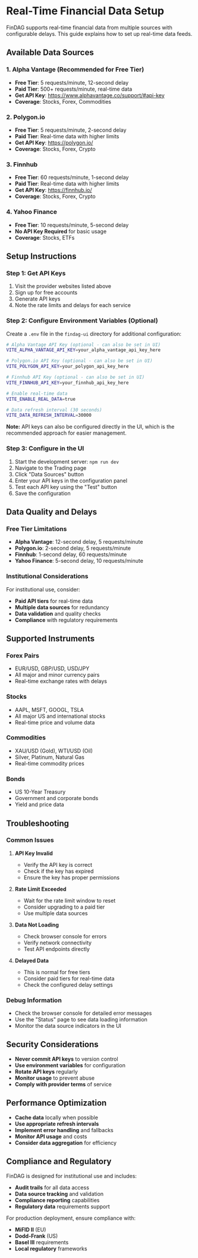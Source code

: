 # Real-Time Financial Data Setup

FinDAG supports real-time financial data from multiple sources with configurable delays. This guide explains how to set up real-time data feeds.

## Available Data Sources

### 1. Alpha Vantage (Recommended for Free Tier)
- **Free Tier**: 5 requests/minute, 12-second delay
- **Paid Tier**: 500+ requests/minute, real-time data
- **Get API Key**: https://www.alphavantage.co/support/#api-key
- **Coverage**: Stocks, Forex, Commodities

### 2. Polygon.io
- **Free Tier**: 5 requests/minute, 2-second delay
- **Paid Tier**: Real-time data with higher limits
- **Get API Key**: https://polygon.io/
- **Coverage**: Stocks, Forex, Crypto

### 3. Finnhub
- **Free Tier**: 60 requests/minute, 1-second delay
- **Paid Tier**: Real-time data with higher limits
- **Get API Key**: https://finnhub.io/
- **Coverage**: Stocks, Forex, Crypto

### 4. Yahoo Finance
- **Free Tier**: 10 requests/minute, 5-second delay
- **No API Key Required** for basic usage
- **Coverage**: Stocks, ETFs

## Setup Instructions

### Step 1: Get API Keys
1. Visit the provider websites listed above
2. Sign up for free accounts
3. Generate API keys
4. Note the rate limits and delays for each service

### Step 2: Configure Environment Variables (Optional)
Create a `.env` file in the `findag-ui` directory for additional configuration:

```bash
# Alpha Vantage API Key (optional - can also be set in UI)
VITE_ALPHA_VANTAGE_API_KEY=your_alpha_vantage_api_key_here

# Polygon.io API Key (optional - can also be set in UI)
VITE_POLYGON_API_KEY=your_polygon_api_key_here

# Finnhub API Key (optional - can also be set in UI)
VITE_FINNHUB_API_KEY=your_finnhub_api_key_here

# Enable real-time data
VITE_ENABLE_REAL_DATA=true

# Data refresh interval (30 seconds)
VITE_DATA_REFRESH_INTERVAL=30000
```

**Note:** API keys can also be configured directly in the UI, which is the recommended approach for easier management.

### Step 3: Configure in the UI
1. Start the development server: `npm run dev`
2. Navigate to the Trading page
3. Click "Data Sources" button
4. Enter your API keys in the configuration panel
5. Test each API key using the "Test" button
6. Save the configuration

## Data Quality and Delays

### Free Tier Limitations
- **Alpha Vantage**: 12-second delay, 5 requests/minute
- **Polygon.io**: 2-second delay, 5 requests/minute
- **Finnhub**: 1-second delay, 60 requests/minute
- **Yahoo Finance**: 5-second delay, 10 requests/minute

### Institutional Considerations
For institutional use, consider:
- **Paid API tiers** for real-time data
- **Multiple data sources** for redundancy
- **Data validation** and quality checks
- **Compliance** with regulatory requirements

## Supported Instruments

### Forex Pairs
- EUR/USD, GBP/USD, USD/JPY
- All major and minor currency pairs
- Real-time exchange rates with delays

### Stocks
- AAPL, MSFT, GOOGL, TSLA
- All major US and international stocks
- Real-time price and volume data

### Commodities
- XAU/USD (Gold), WTI/USD (Oil)
- Silver, Platinum, Natural Gas
- Real-time commodity prices

### Bonds
- US 10-Year Treasury
- Government and corporate bonds
- Yield and price data

## Troubleshooting

### Common Issues

1. **API Key Invalid**
   - Verify the API key is correct
   - Check if the key has expired
   - Ensure the key has proper permissions

2. **Rate Limit Exceeded**
   - Wait for the rate limit window to reset
   - Consider upgrading to a paid tier
   - Use multiple data sources

3. **Data Not Loading**
   - Check browser console for errors
   - Verify network connectivity
   - Test API endpoints directly

4. **Delayed Data**
   - This is normal for free tiers
   - Consider paid tiers for real-time data
   - Check the configured delay settings

### Debug Information
- Check the browser console for detailed error messages
- Use the "Status" page to see data loading information
- Monitor the data source indicators in the UI

## Security Considerations

- **Never commit API keys** to version control
- **Use environment variables** for configuration
- **Rotate API keys** regularly
- **Monitor usage** to prevent abuse
- **Comply with provider terms** of service

## Performance Optimization

- **Cache data** locally when possible
- **Use appropriate refresh intervals**
- **Implement error handling** and fallbacks
- **Monitor API usage** and costs
- **Consider data aggregation** for efficiency

## Compliance and Regulatory

FinDAG is designed for institutional use and includes:
- **Audit trails** for all data access
- **Data source tracking** and validation
- **Compliance reporting** capabilities
- **Regulatory data** requirements support

For production deployment, ensure compliance with:
- **MiFID II** (EU)
- **Dodd-Frank** (US)
- **Basel III** requirements
- **Local regulatory** frameworks 